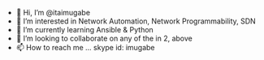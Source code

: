 - 👋 Hi, I’m @itaimugabe
- 👀 I’m interested in Network Automation, Network Programmability, SDN
- 🌱 I’m currently learning Ansible & Python 
- 💞️ I’m looking to collaborate on any of the in 2, above
- 📫 How to reach me ... skype id: imugabe

<!---
itaimugabe/itaimugabe is a ✨ special ✨ repository because its `README.md` (this file) appears on your GitHub profile.
You can click the Preview link to take a look at your changes.
--->
